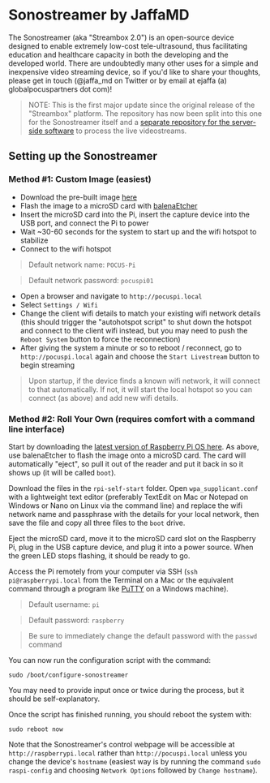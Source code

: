# Sonostreamer by JaffaMD

The Sonostreamer (aka "Streambox 2.0") is an open-source device designed to enable extremely low-cost tele-ultrasound, thus facilitating education and healthcare capacity in both the developing and the developed world. There are undoubtedly many other uses for a simple and inexpensive video streaming device, so if you'd like to share your thoughts, please get in touch (@jaffa_md on Twitter or by email at ejaffa (a) globalpocuspartners dot com)!

>NOTE: This is the first major update since the original release of the "Streambox" platform. The repository has now been split into this one for the Sonostreamer itself and a [separate repository for the server-side software](https://github.com/jaffamd/sonoserver) to process the live videostreams.

## Setting up the Sonostreamer

### Method #1: Custom Image (easiest)

- Download the pre-built image [here](https://jaffamd.com/streambox2.html)
- Flash the image to a microSD card with [balenaEtcher](https://www.balena.io/etcher/)
- Insert the microSD card into the Pi, insert the capture device into the USB port, and connect the Pi to power
- Wait ~30-60 seconds for the system to start up and the wifi hotspot to stabilize
- Connect to the wifi hotspot

> Default network name: `POCUS-Pi`

> Default network password: `pocuspi01`
- Open a browser and navigate to `http://pocuspi.local`
- Select `Settings / Wifi`
- Change the client wifi details to match your existing wifi network details (this should trigger the "autohotspot script" to shut down the hotspot and connect to the client wifi instead, but you may need to push the `Reboot System` button to force the reconnection)
- After giving the system a minute or so to reboot / reconnect, go to `http://pocuspi.local` again and choose the `Start Livestream` button to begin streaming

>Upon startup, if the device finds a known wifi network, it will connect to that automatically. If not, it will start the local hotspot so you can connect (as above) and add new wifi details.

### Method #2: Roll Your Own (requires comfort with a command line interface)

Start by downloading the [latest version of Raspberry Pi OS here](https://www.raspberrypi.org/downloads/raspbian/). As above, use balenaEtcher to flash the image onto a microSD card. The card will automatically "eject", so pull it out of the reader and put it back in so it shows up (it will be called `boot`).

Download the files in the `rpi-self-start` folder. Open `wpa_supplicant.conf` with a lightweight text editor (preferably TextEdit on Mac or Notepad on Windows or Nano on Linux via the command line) and replace the wifi network name and passphrase with the details for your local network, then save the file and copy all three files to the `boot` drive.

Eject the microSD card, move it to the microSD card slot on the Raspberry Pi, plug in the USB capture device, and plug it into a power source. When the green LED stops flashing, it should be ready to go.

Access the Pi remotely from your computer via SSH (`ssh pi@raspberrypi.local` from the Terminal on a Mac or the equivalent command through a program like [PuTTY](https://www.putty.org/) on a Windows machine).
>Default username: `pi`

>Default password: `raspberry`

>Be sure to immediately change the default password with the `passwd` command

You can now run the configuration script with the command:
```
sudo /boot/configure-sonostreamer
```
You may need to provide input once or twice during the process, but it should be self-explanatory.

Once the script has finished running, you should reboot the system with:
```
sudo reboot now
```
Note that the Sonostreamer's control webpage will be accessible at `http://raspberrypi.local` rather than `http://pocuspi.local` unless you change the device's `hostname` (easiest way is by running the command `sudo raspi-config` and choosing `Network Options` followed by `Change hostname`).
